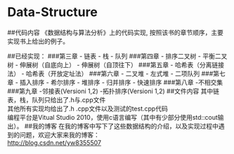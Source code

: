 # Data-Structure
##代码内容
《数据结构与算法分析》上的代码实现,
按照该书的章节顺序，主要实现书上给出的例子。 

##已经实现：
###第三章
	- 链表
	- 栈
	- 队列
###第四章
	- 排序二叉树
	- 平衡二叉树
	- 伸展树（自底向上）
	- 伸展树（自顶往下）
###第五章
	- 哈希表（分离链接法）
	- 哈希表（开放定址法）
###第六章
	- 二叉堆
	- 左式堆
	- 二项队列
###第七章
	- 插入排序
	- 希尔排序
	- 堆排序
	- 归并排序
	- 快速排序
###第八章
	-不相交集
###第九章
	-邻接表(Versioni 1,2)
	-拓扑排序(Versioni 1,2)
##文件内容
其中链表，栈，队列只给出了.h与.cpp文件  
其他所有实现均给出了.h .cpp文件以及测试的test.cpp代码  
编程平台是Vitual Studio 2010，使用c语言编写（其中有少部分使用std::cout输出）。
##我的博客
在我的博客中写下了这些数据结构的介绍，以及实现过程中遇到的问题，欢迎大家来我的博客：  
http://blog.csdn.net/yw8355507